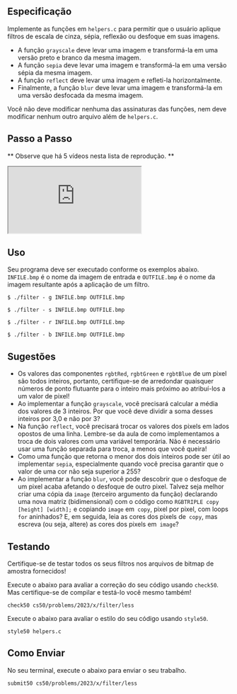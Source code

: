 Especificação
-------------

Implemente as funções em `helpers.c` para permitir que o usuário aplique filtros de escala de cinza, sépia, reflexão ou desfoque em suas imagens.

* A função `grayscale` deve levar uma imagem e transformá-la em uma versão preto e branco da mesma imagem.
* A função `sepia` deve levar uma imagem e transformá-la em uma versão sépia da mesma imagem.
* A função `reflect` deve levar uma imagem e refleti-la horizontalmente.
* Finalmente, a função `blur` deve levar uma imagem e transformá-la em uma versão desfocada da mesma imagem.

Você não deve modificar nenhuma das assinaturas das funções, nem deve modificar nenhum outro arquivo além de `helpers.c`.

Passo a Passo
-----------

** Observe que há 5 vídeos nesta lista de reprodução. **

<div class="ratio ratio-16x9" data-video = ""><iframe allow = "acelerômetro; autoplay; encrypted-media; giroscópio; picture-in-picture" allowfullscreen = "" class = "border" data-video = "" src = "https://www.youtube.com/embed/K0v9byp9jd0?modestbranding =0&amp;rel=0&amp;showinfo=1&amp;list=PLhQjrBD2T3837jmUt0ep7Tpmnxdv9NVut"></iframe></div>


Uso
-----

Seu programa deve ser executado conforme os exemplos abaixo. `INFILE.bmp` é o nome da imagem de entrada e `OUTFILE.bmp` é o nome da imagem resultante após a aplicação de um filtro.

```
$ ./filter - g INFILE.bmp OUTFILE.bmp
```
```
$ ./filter - s INFILE.bmp OUTFILE.bmp
```
```
$ ./filter - r INFILE.bmp OUTFILE.bmp
```
```
$ ./filter - b INFILE.bmp OUTFILE.bmp
```

Sugestões
-----

* Os valores das componentes `rgbtRed`, `rgbtGreen` e `rgbtBlue` de um pixel são todos inteiros, portanto, certifique-se de arredondar quaisquer números de ponto flutuante para o inteiro mais próximo ao atribuí-los a um valor de pixel!
* Ao implementar a função `grayscale`, você precisará calcular a média dos valores de 3 inteiros. Por que você deve dividir a soma desses inteiros por 3,0 e não por 3?
* Na função `reflect`, você precisará trocar os valores dos pixels em lados opostos de uma linha. Lembre-se da aula de como implementamos a troca de dois valores com uma variável temporária. Não é necessário usar uma função separada para troca, a menos que você queira!
* Como uma função que retorna o menor dos dois inteiros pode ser útil ao implementar `sepia`, especialmente quando você precisa garantir que o valor de uma cor não seja superior a 255?
* Ao implementar a função `blur`, você pode descobrir que o desfoque de um pixel acaba afetando o desfoque de outro pixel. Talvez seja melhor criar uma cópia da `image` (terceiro argumento da função) declarando uma nova matriz (bidimensional) com o código como `RGBTRIPLE copy [height] [width];` e copiando `image` em` copy`, pixel por pixel, com loops `for` aninhados? E, em seguida, leia as cores dos pixels de` copy`, mas escreva (ou seja, altere) as cores dos pixels em` image`?

Testando
-------

Certifique-se de testar todos os seus filtros nos arquivos de bitmap de amostra fornecidos!

Execute o abaixo para avaliar a correção do seu código usando `check50`. Mas certifique-se de compilar e testá-lo você mesmo também!

```
check50 cs50/problems/2023/x/filter/less
```

Execute o abaixo para avaliar o estilo do seu código usando `style50`.

```
style50 helpers.c
```

Como Enviar
-------------

No seu terminal, execute o abaixo para enviar o seu trabalho.

```
submit50 cs50/problems/2023/x/filter/less
```